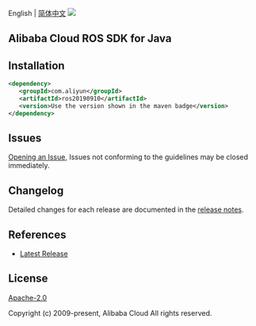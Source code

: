 English | [简体中文](README-CN.md)
![](https://aliyunsdk-pages.alicdn.com/icons/AlibabaCloud.svg)

## Alibaba Cloud ROS SDK for Java

## Installation

```xml
<dependency>
   <groupId>com.aliyun</groupId>
   <artifactId>ros20190910</artifactId>
   <version>Use the version shown in the maven badge</version>
</dependency>
```

## Issues
[Opening an Issue](https://github.com/aliyun/alibabacloud-sdk/issues/new), Issues not conforming to the guidelines may be closed immediately.

## Changelog
Detailed changes for each release are documented in the [release notes](./ChangeLog.txt).

## References
* [Latest Release](https://github.com/aliyun/alibabacloud-sdk/tree/master/java)

## License
[Apache-2.0](http://www.apache.org/licenses/LICENSE-2.0)

Copyright (c) 2009-present, Alibaba Cloud All rights reserved.